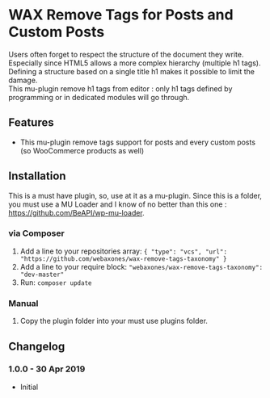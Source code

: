 # WAX Remove Tags for Posts and Custom Posts

Users often forget to respect the structure of the document they write.  
Especially since HTML5 allows a more complex hierarchy (multiple h1 tags).  
Defining a structure based on a single title h1 makes it possible to limit the damage.  
This mu-plugin remove h1 tags from editor : only h1 tags defined by programming or in dedicated modules will go through.


## Features

* This mu-plugin remove tags support for posts and every custom posts (so WooCommerce products as well)

## Installation

This is a must have plugin, so, use at it as a mu-plugin.
Since this is a folder, you must use a MU Loader and I know of no better than this one : https://github.com/BeAPI/wp-mu-loader.

### via Composer

1. Add a line to your repositories array: `{ "type": "vcs", "url": "https://github.com/webaxones/wax-remove-tags-taxonomy" }`
2. Add a line to your require block: `"webaxones/wax-remove-tags-taxonomy": "dev-master"`
3. Run: `composer update`

### Manual

1. Copy the plugin folder into your must use plugins folder.

## Changelog

### 1.0.0 - 30 Apr 2019
* Initial